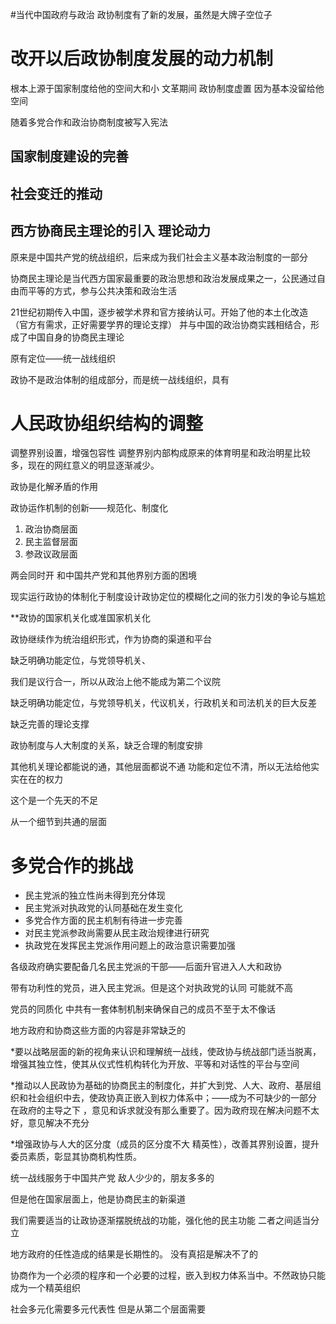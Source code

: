 #当代中国政府与政治 
政协制度有了新的发展，虽然是大牌子空位子

# 改开以后政协制度发展的动力机制

根本上源于国家制度给他的空间大和小     文革期间   政协制度虚置    因为基本没留给他空间

随着多党合作和政治协商制度被写入宪法

## 国家制度建设的完善




## 社会变迁的推动



## 西方协商民主理论的引入  理论动力

原来是中国共产党的统战组织，后来成为我们社会主义基本政治制度的一部分

协商民主理论是当代西方国家最重要的政治思想和政治发展成果之一，公民通过自由而平等的方式，参与公共决策和政治生活

21世纪初期传入中国，逐步被学术界和官方接纳认可。开始了他的本土化改造
（官方有需求，正好需要学界的理论支撑）
并与中国的政治协商实践相结合，形成了中国自身的协商民主理论


原有定位——统一战线组织

政协不是政治体制的组成部分，而是统一战线组织，具有

# 人民政协组织结构的调整

调整界别设置，增强包容性         调整界别内部构成原来的体育明星和政治明星比较多，现在的网红意义的明显逐渐减少。

政协是化解矛盾的作用

政协运作机制的创新——规范化、制度化
1. 政治协商层面
2. 民主监督层面
3. 参政议政层面

两会同时开               和中国共产党和其他界别方面的困境

现实运行政协的体制化于制度设计政协定位的模糊化之间的张力引发的争论与尴尬

**政协的国家机关化或准国家机关化

政协继续作为统治组织形式，作为协商的渠道和平台

缺乏明确功能定位，与党领导机关、


我们是议行合一，所以从政治上他不能成为第二个议院


缺乏明确功能定位，与党领导机关，代议机关，行政机关和司法机关的巨大反差

缺乏完善的理论支撑

政协制度与人大制度的关系，缺乏合理的制度安排

其他机关理论都能说的通，其他层面都说不通   功能和定位不清，所以无法给他实实在在的权力

这个是一个先天的不足


从一个细节到共通的层面


# 多党合作的挑战


+ 民主党派的独立性尚未得到充分体现
+ 民主党派对执政党的认同基础在发生变化
+ 多党合作方面的民主机制有待进一步完善
+ 对民主党派参政尚需要从民主政治规律进行研究
+ 执政党在发挥民主党派作用问题上的政治意识需要加强

各级政府确实要配备几名民主党派的干部——后面升官进入人大和政协

带有功利性的党员，进入民主党派。但是这个对执政党的认同   可能就不高

党员的同质化     中共有一套体制机制来确保自己的成员不至于太不像话

地方政府和协商这些方面的内容是非常缺乏的


*要以战略层面的新的视角来认识和理解统一战线，使政协与统战部门适当脱离，增强其独立性，使其从仪式性机构转化为开放、平等和对话性的平台与空间

*推动以人民政协为基础的协商民主的制度化，并扩大到党、人大、政府、基层组织和社会组织中去，使政协真正嵌入到权力体系中；——成为不可缺少的一部分      在政府的主导之下 ，意见和诉求就没有那么重要了。因为政府现在解决问题不太好，意见解决不充分

*增强政协与人大的区分度（成员的区分度不大   精英性），改善其界别设置，提升委员素质，彰显其协商机构性质。

统一战线服务于中国共产党   敌人少少的，朋友多多的

但是他在国家层面上，他是协商民主的新渠道


我们需要适当的让政协逐渐摆脱统战的功能，强化他的民主功能         二者之间适当分立

地方政府的任性造成的结果是长期性的。   没有真招是解决不了的


协商作为一个必须的程序和一个必要的过程，嵌入到权力体系当中。不然政协只能成为一个精英组织


社会多元化需要多元代表性   但是从第二个层面需要